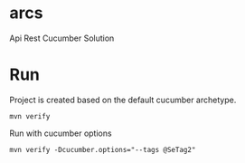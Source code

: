 # arcs

Api Rest Cucumber Solution




# Run

Project is created based on the default cucumber archetype.

``` mvn verify ```


Run with cucumber options

``` mvn verify -Dcucumber.options="--tags @SeTag2" ```